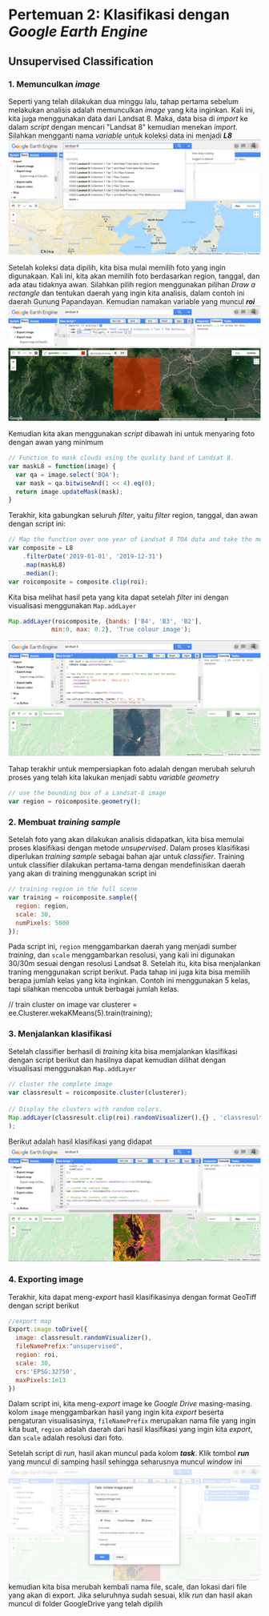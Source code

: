 # Pertemuan 2: Klasifikasi dengan _Google Earth Engine_
## Unsupervised Classification
### 1. Memunculkan _image_
Seperti yang telah dilakukan dua minggu lalu, tahap pertama sebelum melakukan analisis adalah memunculkan _image_ yang kita inginkan.
Kali ini, kita juga menggunakan data dari Landsat 8. Maka, data bisa di _import_ ke dalam _script_ dengan mencari "Landsat 8" kemudian
menekan _import_. Silahkan mengganti nama _variable_ untuk koleksi data ini menjadi ***L8***
![importL8](https://github.com/lindypriyanka/EBA2020/blob/master/1.png)

Setelah koleksi data dipilih, kita bisa mulai memilih foto yang ingin digunakaan. Kali ini, kita akan memilih foto berdasarkan region,
tanggal, dan ada atau tidaknya awan. Silahkan pilih region menggunakan pilihan _Draw a rectangle_ dan tentukan daerah yang ingin
kita analisis, dalam contoh ini daerah Gunung Papandayan. Kemudian namakan variable yang muncul ***roi***
![filter ROI](https://github.com/lindypriyanka/EBA2020/blob/master/2.png)

Kemudian kita akan menggunakan _script_ dibawah ini untuk menyaring foto dengan awan yang minimum
```javascript
// Function to mask clouds using the quality band of Landsat 8.
var maskL8 = function(image) {
  var qa = image.select('BQA');
  var mask = qa.bitwiseAnd(1 << 4).eq(0);
  return image.updateMask(mask);
}
```
Terakhir, kita gabungkan seluruh _filter_, yaitu _filter_ region, tanggal, dan awan dengan script ini:
```javascript
// Map the function over one year of Landsat 8 TOA data and take the median.
var composite = L8
    .filterDate('2019-01-01', '2019-12-31')
    .map(maskL8)
    .median();
var roicomposite = composite.clip(roi);
```

Kita bisa melihat hasil peta yang kita dapat setelah _filter_ ini dengan visualisasi menggunakan `Map.addLayer`
```javascript
Map.addLayer(roicomposite, {bands: ['B4', 'B3', 'B2'],
            min:0, max: 0.2}, 'True colour image');
```
![truecolorimage](https://github.com/lindypriyanka/EBA2020/blob/master/3.png)

Tahap terakhir untuk mempersiapkan foto adalah dengan merubah seluruh proses yang telah kita lakukan menjadi sabtu _variable geometry_
```javascript
// use the bounding box of a Landsat-8 image
var region = roicomposite.geometry();
```
### 2. Membuat _training sample_
Setelah foto yang akan dilakukan analisis didapatkan, kita bisa memulai proses klasifikasi dengan metode _unsupervised_. Dalam proses 
klasifikasi diperlukan _training sample_ sebagai bahan ajar untuk _classifier_. Training untuk classifier dilakukan pertama-tama 
dengan mendefinisikan daerah yang akan di training menggunakan script ini
```javascript
// training region in the full scene
var training = roicomposite.sample({
  region: region,
  scale: 30,
  numPixels: 5000
});
```
Pada script ini, `region` menggambarkan daerah yang menjadi sumber _training_, dan `scale` menggambarkan resolusi, yang kali ini digunakan
30/30m sesuai dengan resolusi Landsat 8. Setelah itu, kita bisa menjalankan traning menggunakan script berikut. Pada tahap ini juga kita
bisa memilih berapa jumlah kelas yang kita inginkan. Contoh ini menggunakan 5 kelas, tapi silahkan mencoba untuk berbagai jumlah kelas.

// train cluster on image
var clusterer = ee.Clusterer.wekaKMeans(5).train(training);

### 3. Menjalankan klasifikasi
Setelah classifier berhasil di _training_ kita bisa memjalankan klasifikasi dengan script berikut dan hasilnya dapat kemudian dilihat
dengan visualisasi menggunakan `Map.addLayer`
```javascript
// cluster the complete image
var classresult = roicomposite.cluster(clusterer);

// Display the clusters with random colors.
Map.addLayer(classresult.clip(roi).randomVisualizer(),{} , 'classresult'
);
```

Berikut adalah hasil klasifikasi yang didapat
![resultunsupervised](https://github.com/lindypriyanka/EBA2020/blob/master/4.png)

### 4. Exporting image
Terakhir, kita dapat meng-_export_ hasil klasifikasinya dengan format GeoTiff dengan script berikut
```javascript
//export map
Export.image.toDrive({
  image: classresult.randomVisualizer(),
  fileNamePrefix:"unsupervised",
  region: roi,
  scale: 30,
  crs:'EPSG:32750',
  maxPixels:1e13
})
```
Dalam script ini, kita meng-_export_ image ke _Google Drive_ masing-masing. kolom `image` menggambarkan hasil yang ingin kita _export_
beserta pengaturan visualisasinya, `fileNamePrefix` merupakan nama file yang ingin kita buat, `region` adalah daerah dari hasil klasifikasi
yang ingin kita _export_, dan `scale` adalah resolusi dari foto. 

Setelah script di _run_, hasil akan muncul pada kolom ***task***. Klik tombol ***run*** yang muncul di samping hasil sehingga seharusnya
muncul _window_ ini
![export](https://github.com/lindypriyanka/EBA2020/blob/master/5.png)
kemudian kita bisa merubah kembali nama file, scale, dan lokasi dari file yang akan di export. Jika seluruhnya sudah sesuai, klik _run_ dan hasil akan muncul di folder GoogleDrive yang telah dipilih
